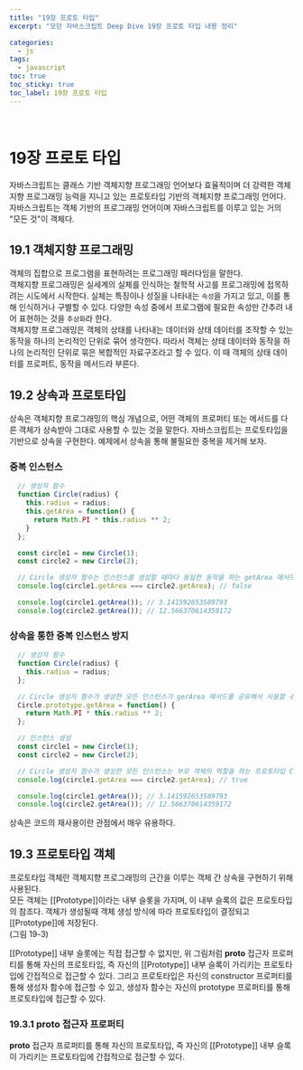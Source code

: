 ```yaml
---
title: "19장 프로토 타입"
excerpt: "모던 자바스크립트 Deep Dive 19장 프로토 타입 내용 정리"

categories:
  - js
tags:
  - javascript
toc: true
toc_sticky: true
toc_label: 19장 프로토 타입
---
```

<br/>


# 19장 프로토 타입

자바스크립트는 클래스 기반 객체지향 프로그래밍 언어보다 효율적이며 더 강력한 객체지향 프로그래밍 능력을 지니고 있는 프로토타입 기반의 객체지향 프로그래밍 언어다. 자바스크립트는 객체 기반의 프로그래밍 언어이며 자바스크립트를 이루고 있는 거의 "모든 것"이 객체다.

## 19.1 객체지향 프로그래밍
객체의 집합으로 프로그램을 표현하려는 프로그래밍 패러다임을 말한다.  
객체지향 프로그래밍은 실세계의 실체를 인식하는 철학적 사고를 프로그래밍에 접목하려는 시도에서 시작한다. 실체는 특징이나 성질을 나타내는 `속성`을 가지고 있고, 이를 통해 인식하거나 구별할 수 있다. 다양한 속성 중에서 프로그램에 필요한 속성만 간추려 내어 표현하는 것을 `추상화`라 한다.  
객체지향 프로그래밍은 객체의 상태를 나타내는 데이터와 상태 데이터를 조작할 수 있는 동작을 하나의 논리적인 단위로 묶어 생각한다. 따라서 객체는 상태 데이터와 동작을 하나의 논리적인 단위로 묶은 복합적인 자료구조라고 할 수 있다. 이 때 객체의 상태 데이터를 프로퍼트, 동작을 메서드라 부른다.

## 19.2 상속과 프로토타입
상속은 객체지향 프로그래밍의 핵심 개념으로, 어떤 객체의 프로퍼티 또는 메서드를 다른 객체가 상속받아 그대로 사용할 수 있는 것을 말한다.
자바스크립트는 프로토타입을 기반으로 상속을 구현한다. 예제에서 상속을 통해 불필요한 중복을 제거해 보자. 

### 중복 인스턴스
```javascript
  // 생성자 함수
  function Circle(radius) {
    this.radius = radius;
    this.getArea = function() {
      return Math.PI * this.radius ** 2;
    }
  };

  const circle1 = new Circle(1);
  const circle2 = new Circle(2);

  // Circle 생성자 함수는 인스턴스를 생성할 때마다 동일한 동작을 하는 getArea 메서드를 중복 생성하고 모든 인스턴스가 중복 소유한다.
  console.log(circle1.getArea === circle2.getArea); // false

  console.log(circle1.getArea()); // 3.141592653589793
  console.log(circle2.getArea()); // 12.566370614359172
```
### 상속을 통한 중복 인스턴스 방지
```javascript
  // 생성자 함수
  function Circle(radius) {
    this.radius = radius;
  };

  // Circle 생성자 함수가 생성한 모든 인스턴스가 gerArea 메서드를 공유해서 사용할 수 있도록 프로토타입에 추가
  Circle.prototype.getArea = function() {
    return Math.PI * this.radius ** 2;
  };

  // 인스턴스 생성
  const circle1 = new Circle(1);
  const circle2 = new Circle(2);

  // Circle 생성자 함수가 생성한 모든 인스턴스는 부모 객체의 역할을 하는 프로토타입 Circle.prototype으로부터 getArea 메서드를 상속받는다.
  console.log(circle1.getArea === circle2.getArea); // true

  console.log(circle1.getArea()); // 3.141592653589793
  console.log(circle2.getArea()); // 12.566370614359172
```
상속은 코드의 재사용이란 관점에서 매우 유용하다.


## 19.3 프로토타입 객체
프로토타입 객체란 객체지향 프로그래밍의 근간을 이루는 객체 간 상속을 구현하기 위해 사용된다.  
모든 객체는 [[Prototype]]이라는 내부 슬롯을 가지며, 이 내부 슬록의 값은 프로토타입의 참조다. 객체가 생성될때 객체 생성 방식에 따라 프로토타입이 결정되고 [[Prototype]]에 저장된다.  
(그림 19-3)

[[Prototype]] 내부 슬롯에는 직접 접근할 수 없지만, 위 그림처럼 __proto__ 접근자 프로퍼티를 통해 자신의 프로토타입, 즉 자신의 [[Prototype]] 내부 슬록이 가리키는 프로토타입에 간접적으로 접근할 수 있다. 그리고 프로토타입은 자신의 constructor 프로퍼티를 통해 생성자 함수에 접근할 수 있고, 생성자 함수는 자신의 prototype 프로퍼티를 통해 프로토타입에 접근할 수 있다.

 ### 19.3.1 __proto__ 접근자 프로퍼티
__proto__ 접근자 프로퍼티를 통해 자신의 프로토타입, 즉 자신의 [[Prototype]] 내부 슬록이 가리키는 프로토타입에 간접적으로 접근할 수 있다.
